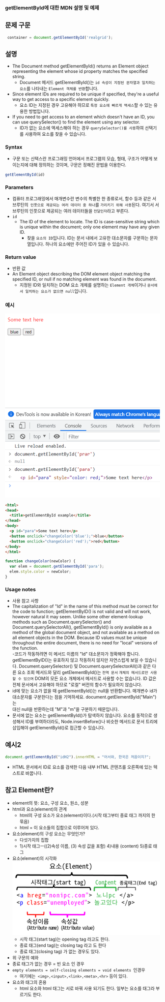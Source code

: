 ### getElementById에 대한 MDN 설명 및 예제
## 문제 구문
```js
 container = document.getElementById('realgrid');
```
## 설명
- The Document method getElementById() returns an Element object representing the element whose id property matches the specified string.
  - Document 메서드 getElementById()는 `id 속성이 지정된 문자열과 일치하는 요소`를 나타내는 `Element 객체를 반환`합니다.  
- Since element IDs are required to be unique if specified, they're a useful way to get access to a specific element quickly.  
  - 요소 ID는 지정된 경우 고유해야 하므로 `특정 요소에 빠르게 액세스`할 수 있는 유용한 방법입니다.  
- If you need to get access to an element which doesn't have an ID, you can use querySelector() to find the element using any selector.
  - ID가 없는 요소에 액세스해야 하는 경우 `querySelector()를 사용`하여 선택기를 사용하여 요소를 찾을 수 있습니다.  
### Syntax
- 구문 또는 신택스란 프로그래밍 언어에서 프로그램의 모습, 형태, 구조가 어떻게 보이는지에 대해 정의하는 것이며, 구문은 정해진 문법을 이용한다.  
```js
getElementById(id)
```
### Parameters
- 컴퓨터 프로그래밍에서 매개변수란 변수의 특별한 한 종류로서, 함수 등과 같은 서브루틴의` 인풋으로 제공되는 여러 데이터 중 하나`를 `가리키기 위해 사용`된다. 여기서 서브루틴의 인풋으로 제공되는 여러 데이터들을 `전달인자`라고 부른다.  
- `id`
  - The ID of the element to locate. The ID is case-sensitive string which is unique within the document; only one element may have any given ID.  
    - 찾을 `요소의 ID`입니다. ID는 문서 내에서 고유한 대소문자를 구분하는 문자열입니다. 하나의 요소에만 주어진 ID가 있을 수 있습니다.  
### Return value
- 반환 값
- An Element object describing the DOM element object matching the specified ID, or null if no matching element was found in the document.
  - 지정된 ID와 일치하는 DOM 요소 개체를 설명하는 `Element 개체`이거나 `문서에서 일치하는 요소가 없으면 null`입니다.   
### 예시
![](2022-04-27-14-54-13.png)  
```html
<html>
<head>
  <title>getElementById example</title>
</head>
<body>
  <p id="para">Some text here</p>
  <button onclick="changeColor('blue');">blue</button>
  <button onclick="changeColor('red');">red</button>
</body>
</html>
```
```js
function changeColor(newColor) {
  var elem = document.getElementById('para');
  elem.style.color = newColor;
}
```
### Usage notes
- 사용 참고 사항
- The capitalization of "Id" in the name of this method must be correct for the code to function; getElementByID() is not valid and will not work, however natural it may seem.
Unlike some other element-lookup methods such as Document.querySelector() and Document.querySelectorAll(), getElementById() is only available as a method of the global document object, and not available as a method on all element objects in the DOM. Because ID values must be unique throughout the entire document, there is no need for "local" versions of the function.  
  -코드가 작동하려면 이 메서드 이름의 "Id" 대소문자가 정확해야 합니다. getElementByID()는 유효하지 않고 작동하지 않지만 자연스럽게 보일 수 있습니다. Document.querySelector() 및 Document.querySelectorAll()과 같은 다른 요소 조회 메서드와 달리 getElementById()는 `전역 문서` `개체의 메서드로만 사용할 수 있으며` DOM의 모든 요소 개체에서 메서드로 사용할 수는 없습니다. ID 값은 전체 문서에서 고유해야 하므로 "로컬" 버전의 함수가 필요하지 않습니다. 
- id에 맞는 요소가 없을 때 getElementById()는 null을 반환합니다. 매개변수 id가 대소문자를 구분한다는 점을 기억하세요. document.getElementById("Main")는 <div id="main"> 대신 null을 반환하는데 "M"과 "m"을 구분하기 때문입니다.
- 문서에 없는 요소는 getElementById()가 탐색하지 않습니다. 요소를 동적으로 생성해서 ID를 부여하더라도, Node.insertBefore()나 비슷한 메서드로 문서 트리에 삽입해야 getElementById()로 접근할 수 있습니다.
## 예시2
```js
document.getElementById("idH2").innerHTML = "어서와, 한국은 처음이지?";
```
- HTML 문서에서 ID로 요소를 검색한 다음 내부 HTML 콘텐츠를 오른쪽에 있는 텍스트로 바꿉니다.  

## 참고 Element란?
- element의 뜻: 요소, 구성 요소, 원소, 성분
- html과 요소(element)의 관계
  - html의 구성 요소가 요소(element)이다.(시작 태그부터 종료 태그 까지의 한 묶음)
  - html = 이 요소들의 집합으로 이루어져 있다.
- 요소(element)의 구성 요소는 무엇인가?
  - 다섯가지의 집합
  - 1)시작 태그ㅡ((2)속성 이름, (3) 속성 값을 포함) 4)내용 (content) 5)종료 태그
- 요소(element)의 시각화
![](2022-04-27-15-18-45.png)  
  - 시작 태그(start tag)는 opening tag 라고도 한다.
  - 종료 태그(end tag)는 closing tag 라고 도 한다
  - 종료 태그(closing tag) 가 없는 경우도 있다.
- 위 구문의 예와
- 종료 태그가 없는 경우 = 빈 요소 인 경우
- `empty elements = self-closing elements = void elements `인경우
  - 여기에는` <img>,<input>,<link>,<meta>,<hr>` 등이 있다.
- 요소와 태그의 혼용
  - html 요소와 html 태그는 서로 바꿔 사용 되기도 한다. 일부는 요소를 태그라 부르기도 한다.

